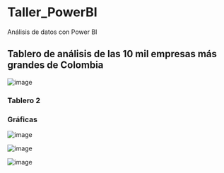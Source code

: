 # Taller_PowerBI
Análisis de datos con Power BI

## Tablero de análisis de las 10 mil empresas más grandes de Colombia
![image](https://github.com/user-attachments/assets/96eaa399-cc39-4e5e-abce-4a7945338eb2)

### Tablero 2

### Gráficas
![image](https://github.com/user-attachments/assets/edacf3d3-8387-4a52-8a01-975ea6ad69bf)

![image](https://github.com/user-attachments/assets/726d8a7f-5480-479c-b10d-523d42d2879e)

![image](https://github.com/user-attachments/assets/ded006b0-1719-4661-9c17-1df64ac73285)
